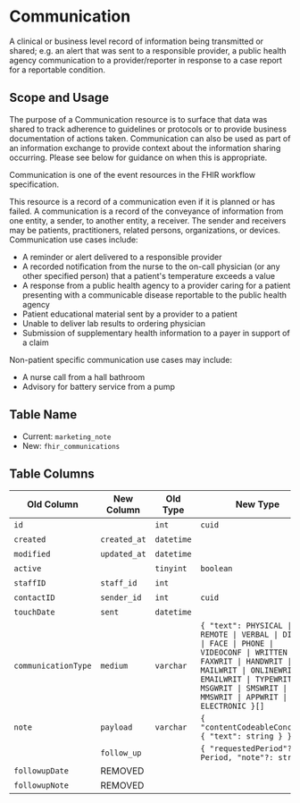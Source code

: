 # Communication

A clinical or business level record of information being transmitted or shared; e.g. an alert that was sent to a responsible provider, a public health agency communication to a provider/reporter in response to a case report for a reportable condition.

## Scope and Usage

The purpose of a Communication resource is to surface that data was shared to track adherence to guidelines or protocols or to provide business documentation of actions taken. Communication can also be used as part of an information exchange to provide context about the information sharing occurring. Please see below for guidance on when this is appropriate.

Communication is one of the event resources in the FHIR workflow specification.

This resource is a record of a communication even if it is planned or has failed. A communication is a record of the conveyance of information from one entity, a sender, to another entity, a receiver. The sender and receivers may be patients, practitioners, related persons, organizations, or devices. Communication use cases include:

-   A reminder or alert delivered to a responsible provider
-   A recorded notification from the nurse to the on-call physician (or any other specified person) that a patient's temperature exceeds a value
-   A response from a public health agency to a provider caring for a patient presenting with a communicable disease reportable to the public health agency
-   Patient educational material sent by a provider to a patient
-   Unable to deliver lab results to ordering physician
-   Submission of supplementary health information to a payer in support of a claim

Non-patient specific communication use cases may include:

-   A nurse call from a hall bathroom
-   Advisory for battery service from a pump

## Table Name

-   Current: `marketing_note`
-   New: `fhir_communications`

## Table Columns

| Old Column          | New Column   | Old Type   | New Type                                                                                                                                                                                                                             | Nullable | Default |
| ------------------- | ------------ | ---------- | ------------------------------------------------------------------------------------------------------------------------------------------------------------------------------------------------------------------------------------ | -------- | ------- |
| `id`                |              | `int`      | `cuid`                                                                                                                                                                                                                               | No       |         |
| `created`           | `created_at` | `datetime` |                                                                                                                                                                                                                                      | No       |         |
| `modified`          | `updated_at` | `datetime` |                                                                                                                                                                                                                                      | No       |         |
| `active`            |              | `tinyint`  | `boolean`                                                                                                                                                                                                                            | No       | `true`  |
| `staffID`           | `staff_id`   | `int`      |                                                                                                                                                                                                                                      | No       |         |
| `contactID`         | `sender_id`  | `int`      | `cuid`                                                                                                                                                                                                                               | No       |         |
| `touchDate`         | `sent`       | `datetime` |                                                                                                                                                                                                                                      | No       |         |
| `communicationType` | `medium`     | `varchar`  | `{ "text": PHYSICAL \| REMOTE \| VERBAL \| DICTATE \| FACE \| PHONE \| VIDEOCONF \| WRITTEN \| FAXWRIT \| HANDWRIT \| MAILWRIT \| ONLINEWRIT \| EMAILWRIT \| TYPEWRIT \| MSGWRIT \| SMSWRIT \| MMSWRIT \| APPWRIT \| ELECTRONIC }[]` | No       |         |
| `note`              | `payload`    | `varchar`  | `{ "contentCodeableConcept": { "text": string } }[]`                                                                                                                                                                                 | No       |         |
|                     | `follow_up`  |            | `{ "requestedPeriod"?: Period, "note"?: string }`                                                                                                                                                                                    | No       |         |
| `followupDate`      | REMOVED      |            |                                                                                                                                                                                                                                      |          |         |
| `followupNote`      | REMOVED      |            |                                                                                                                                                                                                                                      |          |         |
